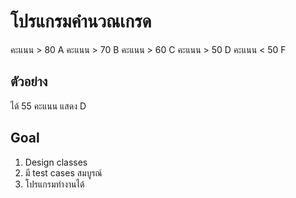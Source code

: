 # โปรแกรมคำนวณเกรด

คะแนน > 80 A 
คะแนน > 70 B
คะแนน > 60 C 
คะแนน > 50 D 
คะแนน < 50 F 

## ตัวอย่าง
ได้ 55 คะแนน  แสดง D

## Goal
1. Design classes
1. มี test cases สมบูรณ์
1. โปรแกรมทำงานได้